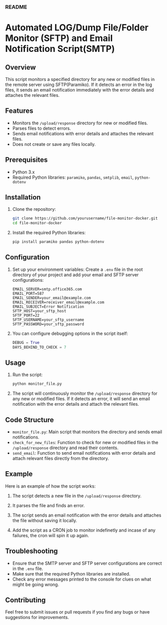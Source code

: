 ### README

# Automated LOG/Dump File/Folder Monitor (SFTP) and Email Notification Script(SMTP)

## Overview
This script monitors a specified directory for any new or modified files in the remote server using SFTP(Paramiko). If it detects an error in the log files, it sends an email notification immediately with the error details and attaches the relevant files.

## Features
- Monitors the `/upload/response` directory for new or modified files.
- Parses files to detect errors.
- Sends email notifications with error details and attaches the relevant files.
- Does not create or save any files locally.

## Prerequisites
- Python 3.x
- Required Python libraries: `paramiko`, `pandas`, `smtplib`, `email`, `python-dotenv`

## Installation
1. Clone the repository:
    ```bash
    git clone https://github.com/yourusername/file-monitor-docker.git
    cd file-monitor-docker
    ```

2. Install the required Python libraries:
    ```bash
    pip install paramiko pandas python-dotenv
    ```

## Configuration
1. Set up your environment variables:
    Create a `.env` file in the root directory of your project and add your email and SFTP server configurations:
    
    ```
    EMAIL_SERVER=smtp.office365.com
    EMAIL_PORT=587
    EMAIL_SENDER=your_email@example.com
    EMAIL_RECEIVER=receiver_email@example.com
    EMAIL_SUBJECT=Error Notification
    SFTP_HOST=your_sftp_host
    SFTP_PORT=22
    SFTP_USERNAME=your_sftp_username
    SFTP_PASSWORD=your_sftp_password
    ```

2. You can configure debugging options in the script itself:
    ```python
    DEBUG = True
    DAYS_BEHIND_TO_CHECK = 7
    ```

## Usage
1. Run the script:
    ```bash
    python monitor_file.py
    ```

2. The script will continuously monitor the `/upload/response` directory for any new or modified files. If it detects an error, it will send an email notification with the error details and attach the relevant files.

## Code Structure
- `monitor_file.py`: Main script that monitors the directory and sends email notifications.
- `check_for_new_files`: Function to check for new or modified files in the `/upload/response` directory and read their contents.
- `send_email`: Function to send email notifications with error details and attach relevant files directly from the directory.

## Example
Here is an example of how the script works:
1. The script detects a new file in the `/upload/response` directory.
2. It parses the file and finds an error.
3. The script sends an email notification with the error details and attaches the file without saving it locally.

3. Add the script as a CRON job to monitor indefinetly and incase of any failures, the cron will spin it up again. 

## Troubleshooting
- Ensure that the SMTP server and SFTP server configurations are correct in the `.env` file.
- Make sure that the required Python libraries are installed.
- Check any error messages printed to the console for clues on what might be going wrong.

## Contributing
Feel free to submit issues or pull requests if you find any bugs or have suggestions for improvements.


